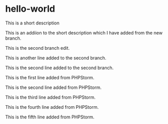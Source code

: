# hello-world
This is a short description

This is an addiion to the short description which I have added from the new branch.

This is the second branch edit.

This is another line added to the second branch.

This is the second line added to the second branch.

This is the first line added from PHPStorm.

This is the second line added from PHPStorm.

This is the third line added from PHPStorm.

This is the fourth line added from PHPStorm.

This is the fifth line added from PHPStorm.